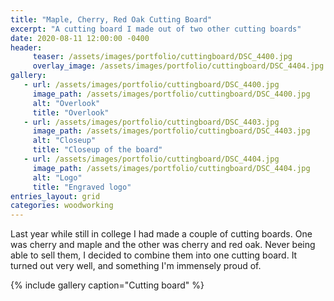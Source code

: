 ```yaml
---
title: "Maple, Cherry, Red Oak Cutting Board"
excerpt: "A cutting board I made out of two other cutting boards"
date: 2020-08-11 12:00:00 -0400
header:
     teaser: /assets/images/portfolio/cuttingboard/DSC_4400.jpg
     overlay_image: /assets/images/portfolio/cuttingboard/DSC_4404.jpg
gallery:
   - url: /assets/images/portfolio/cuttingboard/DSC_4400.jpg
     image_path: /assets/images/portfolio/cuttingboard/DSC_4400.jpg
     alt: "Overlook"
     title: "Overlook"
   - url: /assets/images/portfolio/cuttingboard/DSC_4403.jpg
     image_path: /assets/images/portfolio/cuttingboard/DSC_4403.jpg
     alt: "Closeup"
     title: "Closeup of the board"
   - url: /assets/images/portfolio/cuttingboard/DSC_4404.jpg
     image_path: /assets/images/portfolio/cuttingboard/DSC_4404.jpg
     alt: "Logo"
     title: "Engraved logo"
entries_layout: grid
categories: woodworking
---
```


Last year while still in college I had made a couple of cutting boards.
One was cherry and maple and the other was cherry and red oak.
Never being able to sell them, I decided to combine them into one cutting board.
It turned out very well, and something I'm immensely proud of.

{% include gallery caption="Cutting board" %}
